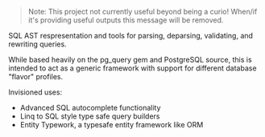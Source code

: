 > Note: This project not currently useful beyond being a curio! When/if
> it's providing useful outputs this message will be removed.

SQL AST respresentation and tools for parsing, deparsing, validating, and rewriting queries.

While based heavily on the pg_query gem and PostgreSQL source, this is intended to act as a generic framework with support for different database "flavor" profiles.

Invisioned uses:
* Advanced SQL autocomplete functionality
* Linq to SQL style type safe query builders
* Entity Typework, a typesafe entity framework like ORM